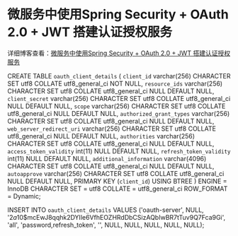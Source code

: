 # 微服务中使用Spring Security + OAuth 2.0 + JWT 搭建认证授权服务

详细博客查看：[微服务中使用Spring Security + OAuth 2.0 + JWT 搭建认证授权服务](https://blog.lanweihong.com/posts/37033/)

CREATE TABLE `oauth_client_details`  (
  `client_id` varchar(256) CHARACTER SET utf8 COLLATE utf8_general_ci NOT NULL,
  `resource_ids` varchar(256) CHARACTER SET utf8 COLLATE utf8_general_ci NULL DEFAULT NULL,
  `client_secret` varchar(256) CHARACTER SET utf8 COLLATE utf8_general_ci NULL DEFAULT NULL,
  `scope` varchar(256) CHARACTER SET utf8 COLLATE utf8_general_ci NULL DEFAULT NULL,
  `authorized_grant_types` varchar(256) CHARACTER SET utf8 COLLATE utf8_general_ci NULL DEFAULT NULL,
  `web_server_redirect_uri` varchar(256) CHARACTER SET utf8 COLLATE utf8_general_ci NULL DEFAULT NULL,
  `authorities` varchar(256) CHARACTER SET utf8 COLLATE utf8_general_ci NULL DEFAULT NULL,
  `access_token_validity` int(11) NULL DEFAULT NULL,
  `refresh_token_validity` int(11) NULL DEFAULT NULL,
  `additional_information` varchar(4096) CHARACTER SET utf8 COLLATE utf8_general_ci NULL DEFAULT NULL,
  `autoapprove` varchar(256) CHARACTER SET utf8 COLLATE utf8_general_ci NULL DEFAULT NULL,
  PRIMARY KEY (`client_id`) USING BTREE
) ENGINE = InnoDB CHARACTER SET = utf8 COLLATE = utf8_general_ci ROW_FORMAT = Dynamic;


INSERT INTO `oauth_client_details` VALUES ('oauth-server', NULL, '$2a$10$mcEwJ8qqhk2DYIle6VfhEOZHRdDbCSizAQbIwBR7tTuv9Q7Fca9Gi', 'all', 'password,refresh_token', '', NULL, NULL, NULL, NULL, NULL);